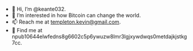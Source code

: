- 👋 Hi, I’m @keante032.
- 👀 I’m interested in how Bitcoin can change the world.
- 📫 Reach me at templeton.kevin@gmail.com.
- 🦩 Find me at npub10644elwfedns8g6602c5p6ywuzw8lmr3lgjxywdwqs0metdajkjstkg7cc.
